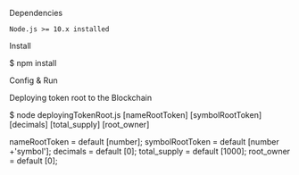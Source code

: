 
Dependencies

    Node.js >= 10.x installed

Install

$ npm install

Config & Run

Deploying token root to the Blockchain

$ node deployingTokenRoot.js [nameRootToken] [symbolRootToken] [decimals] [total_supply] [root_owner]

nameRootToken   = default [number];
symbolRootToken = default [number +'symbol'];
decimals        = default [0];
total_supply    = default [1000];
root_owner      = default [0];

